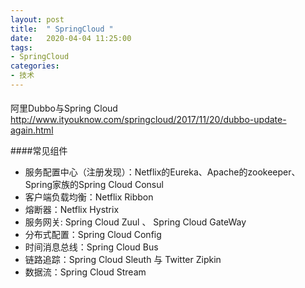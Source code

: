 ```yaml
---
layout: post
title:  " SpringCloud "
date:   2020-04-04 11:25:00
tags:
- SpringCloud
categories:
- 技术
---
```


####
阿里Dubbo与Spring Cloud
<http://www.ityouknow.com/springcloud/2017/11/20/dubbo-update-again.html>

####常见组件
- 服务配置中心（注册发现）：Netflix的Eureka、Apache的zookeeper、Spring家族的Spring Cloud Consul
- 客户端负载均衡：Netflix Ribbon
- 熔断器：Netflix Hystrix
- 服务网关: Spring Cloud Zuul  、 Spring Cloud GateWay
- 分布式配置：Spring Cloud Config
- 时间消息总线：Spring Cloud Bus
- 链路追踪：Spring Cloud Sleuth 与 Twitter Zipkin
- 数据流：Spring Cloud Stream